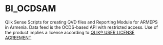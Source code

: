 # BI_OCDSAM
 Qlik Sense Scripts for creating QVD files and Reporting Module for ARMEPS in Armenia.  Data feed is the OCDS-based API with restricted access.  Use of the product implies a license according to [QLIK® USER LICENSE AGREEMENT](https://www.qlik.com/us/-/media/files/legal/license-agreements/qlik/qula-english.pdf)
